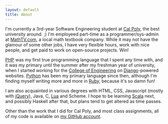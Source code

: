 ```yaml
---
layout: default
title: About
---
```


I'm currently a 3rd-year Software Engineering student at [Cal Poly], the best
university around. ;) I'm employeed part-time as a programmer/sys-admin at
[MathTV.com], a local math textbook company. While it may not have the glamour
of some other jobs, I have very flexible hours, work with nice people, and get
paid to work on open-source projects.  Win!

[PHP] was my first true programming language that I spent any time with, and it
was my primary until the summer after my freshman year of university, when I
started working for the [College of Engineering] on [Django]-powered websites.
[Python] has been my primary language since then, although I'm finding myself
writing more and more in [Ruby], because it's so damn fun!

I am also acquainted in various degrees with HTML, CSS, Javascript (mostly with
[jQuery]), Java, C, [Lua] and Scheme. I hope to be learning [Scala] next, and
possibly Haskell after that, but plans tend to get altered as time passes.

Other than the work that I did for Cal Poly, and most class assignments, all of
my code is available on [my GitHub account].


[Cal Poly]: http://calpoly.edu/
[MathTV.com]: http://mathtv.com/

[PHP]: http://php.net/
[College of Engineering]: http://ceng.calpoly.edu/
[Django]: http://www.djangoproject.com/
[Python]: http://python.org/
[Ruby]: http://www.ruby-lang.org/

[jQuery]: http://jquery.com/
[Lua]: http://www.lua.org/
[Scala]: http://www.scala-lang.org/

[my GitHub account]: http://github.com/xiongchiamiov/

